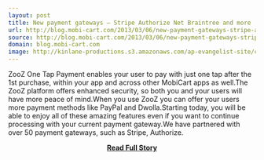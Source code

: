 ```yaml
---
layout: post
title: New payment gateways – Stripe Authorize Net Braintree and more
url: http://blog.mobi-cart.com/2013/03/06/new-payment-gateways-stripe-authorize-net-braintree-and-more/
source: http://blog.mobi-cart.com/2013/03/06/new-payment-gateways-stripe-authorize-net-braintree-and-more/
domain: blog.mobi-cart.com
image: http://kinlane-productions.s3.amazonaws.com/ap-evangelist-site/curated/screenshots/9352_api500_com.png
---
```


<p>ZooZ One Tap Payment enables your user to pay with just one tap after the 1st purchase, within your app and across other MobiCart apps as well.The ZooZ platform offers enhanced security, so both you and your users will have more peace of mind.When you use ZooZ you can offer your users more payment methods like PayPal and Dwolla.Starting today, you will be able to enjoy all of these amazing features even if you want to continue processing with your current payment gateway.We have partnered with over 50 payment gateways, such as Stripe, Authorize.</p>
<center><p><a href="http://blog.mobi-cart.com/2013/03/06/new-payment-gateways-stripe-authorize-net-braintree-and-more/" style='padding:25px; font-sze:18px; font-weight: bold;'>Read Full Story</a></p></center>
